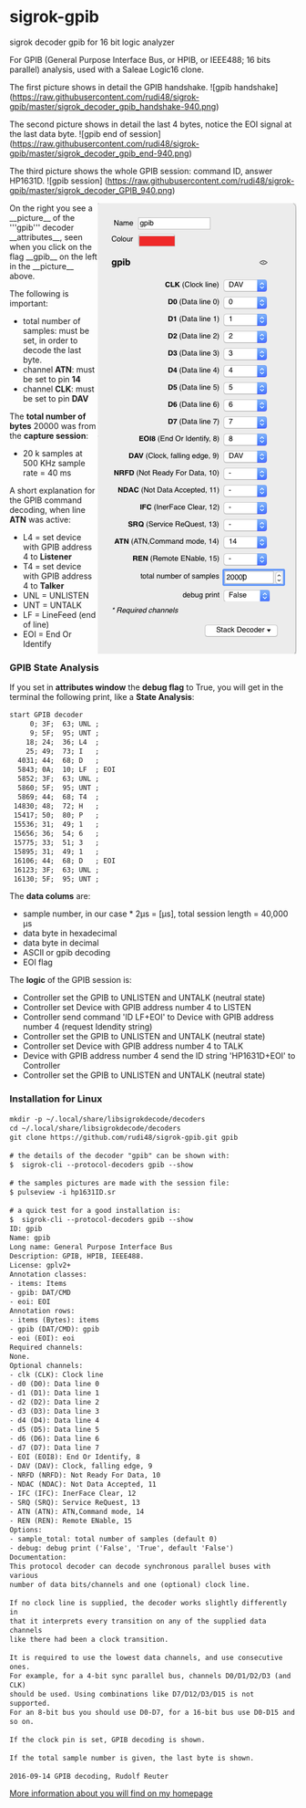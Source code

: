 # sigrok-gpib
sigrok decoder gpib for 16 bit logic analyzer

For GPIB (General Purpose Interface Bus, or HPIB, or IEEE488; 16 bits parallel) analysis, used with a Saleae Logic16 clone.

The first picture shows in detail the GPIB handshake. 
![gpib handshake] (https://raw.githubusercontent.com/rudi48/sigrok-gpib/master/sigrok_decoder_gpib_handshake-940.png)

The second picture shows in detail the last 4 bytes, notice the EOI signal at the last data byte.
![gpib end of session] (https://raw.githubusercontent.com/rudi48/sigrok-gpib/master/sigrok_decoder_gpib_end-940.png)

The third picture shows the whole GPIB session: command ID, answer HP1631D. 
![gpib session] (https://raw.githubusercontent.com/rudi48/sigrok-gpib/master/sigrok_decoder_GPIB_940.png)

<img align="right" src="https://raw.githubusercontent.com/rudi48/sigrok-gpib/master/sigrok_decoder_GPIB_attributes-349.png">
On the right you see a __picture__ of the '''gpib''' decoder __attributes__, seen when you click on the flag __gpib__ on the left in the __picture__ above.

The following is important:
 * total number of samples: must be set, in order to decode the last byte.
 * channel __ATN__: must be set to pin __14__
 * channel __CLK__: must be set to pin __DAV__

The __total number of bytes__ 20000 was from the __capture session__:
 * 20 k samples at 500 KHz sample rate = 40 ms

A short explanation for the GPIB command decoding, when line __ATN__ was active:
 * L4 = set device with GPIB address 4 to __Listener__
 * T4 = set device with GPIB address 4 to __Talker__
 * UNL = UNLISTEN
 * UNT = UNTALK
 * LF = LineFeed (end of line)
 * EOI = End Or Identify
  

### GPIB State Analysis
If you set in __attributes window__ the __debug flag__ to True, you will get in the terminal the following print, like a 
__State Analysis__:
```
start GPIB decoder
     0; 3F;  63; UNL ;
     9; 5F;  95; UNT ;
    18; 24;  36; L4  ;
    25; 49;  73; I   ;
  4031; 44;  68; D   ;
  5843; 0A;  10; LF  ; EOI
  5852; 3F;  63; UNL ;
  5860; 5F;  95; UNT ;
  5869; 44;  68; T4  ;
 14830; 48;  72; H   ;
 15417; 50;  80; P   ;
 15536; 31;  49; 1   ;
 15656; 36;  54; 6   ;
 15775; 33;  51; 3   ;
 15895; 31;  49; 1   ;
 16106; 44;  68; D   ; EOI
 16123; 3F;  63; UNL ;
 16130; 5F;  95; UNT ;
```
The __data colums__ are: 
 * sample number, in our case * 2µs = [µs], total session length = 40,000 µs
 * data byte in hexadecimal
 * data byte in decimal
 * ASCII or gpib decoding
 * EOI flag

The __logic__ of the GPIB session is:
 * Controller set the GPIB to UNLISTEN and UNTALK (neutral state)
 * Controller set Device with GPIB address number 4 to LISTEN
 * Controller send command 'ID LF+EOI' to Device with GPIB address number 4 (request Idendity string)
 * Controller set the GPIB to UNLISTEN and UNTALK (neutral state)
 * Controller set Device with GPIB address number 4 to TALK
 * Device with GPIB address number 4 send the ID string 'HP1631D+EOI' to Controller
 * Controller set the GPIB to UNLISTEN and UNTALK (neutral state)
  

### Installation for Linux
```
mkdir -p ~/.local/share/libsigrokdecode/decoders
cd ~/.local/share/libsigrokdecode/decoders
git clone https://github.com/rudi48/sigrok-gpib.git gpib

# the details of the decoder "gpib" can be shown with:
$  sigrok-cli --protocol-decoders gpib --show

# the samples pictures are made with the session file:
$ pulseview -i hp1631ID.sr

# a quick test for a good installation is:
$  sigrok-cli --protocol-decoders gpib --show
ID: gpib
Name: gpib
Long name: General Purpose Interface Bus
Description: GPIB, HPIB, IEEE488.
License: gplv2+
Annotation classes:
- items: Items
- gpib: DAT/CMD
- eoi: EOI
Annotation rows:
- items (Bytes): items
- gpib (DAT/CMD): gpib
- eoi (EOI): eoi
Required channels:
None.
Optional channels:
- clk (CLK): Clock line
- d0 (D0): Data line 0
- d1 (D1): Data line 1
- d2 (D2): Data line 2
- d3 (D3): Data line 3
- d4 (D4): Data line 4
- d5 (D5): Data line 5
- d6 (D6): Data line 6
- d7 (D7): Data line 7
- EOI (EOI8): End Or Identify, 8
- DAV (DAV): Clock, falling edge, 9
- NRFD (NRFD): Not Ready For Data, 10
- NDAC (NDAC): Not Data Accepted, 11
- IFC (IFC): InerFace Clear, 12
- SRQ (SRQ): Service ReQuest, 13
- ATN (ATN): ATN,Command mode, 14
- REN (REN): Remote ENable, 15
Options:
- sample_total: total number of samples (default 0)
- debug: debug print ('False', 'True', default 'False')
Documentation:
This protocol decoder can decode synchronous parallel buses with various
number of data bits/channels and one (optional) clock line.

If no clock line is supplied, the decoder works slightly differently in
that it interprets every transition on any of the supplied data channels
like there had been a clock transition.

It is required to use the lowest data channels, and use consecutive ones.
For example, for a 4-bit sync parallel bus, channels D0/D1/D2/D3 (and CLK)
should be used. Using combinations like D7/D12/D3/D15 is not supported.
For an 8-bit bus you should use D0-D7, for a 16-bit bus use D0-D15 and so on.

If the clock pin is set, GPIB decoding is shown.

If the total sample number is given, the last byte is shown.

2016-09-14 GPIB decoding, Rudolf Reuter
```

[More information about you will find on my homepage](http://www.rudiswiki.de/wiki9/SigrokDecoderGPIB)
